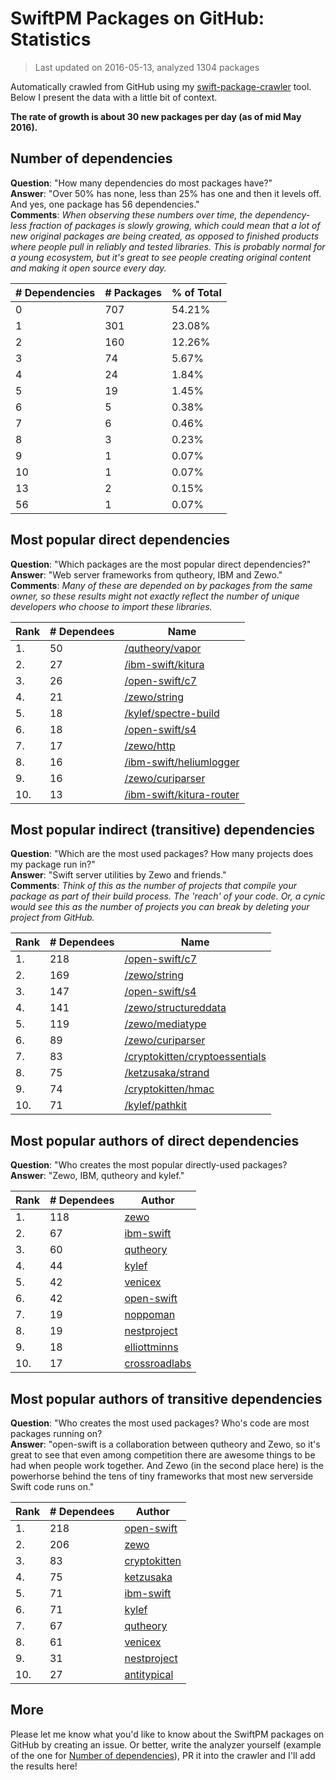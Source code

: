 
# SwiftPM Packages on GitHub: Statistics

> Last updated on 2016-05-13, analyzed 1304 packages

Automatically crawled from GitHub using my [swift-package-crawler](https://github.com/czechboy0/swift-package-crawler) tool. Below I present the data with a little bit of context.

**The rate of growth is about 30 new packages per day (as of mid May 2016).**

## Number of dependencies
**Question**: "How many dependencies do most packages have?"  
**Answer**: "Over 50% has none, less than 25% has one and then it levels off. And yes, one package has 56 dependencies."  
**Comments**: *When observing these numbers over time, the dependency-less fraction of packages is slowly growing, which could mean that a lot of new original packages are being created, as opposed to finished products where people pull in reliably and tested libraries. This is probably normal for a young ecosystem, but it's great to see people creating original content and making it open source every day.*

| # Dependencies | # Packages | % of Total |
| --- | --- | --- |
|   0 | 707 | 54.21% |
|   1 | 301 | 23.08% |
|   2 | 160 | 12.26% |
|   3 |  74 |  5.67% |
|   4 |  24 |  1.84% |
|   5 |  19 |  1.45% |
|   6 |   5 |  0.38% |
|   7 |   6 |  0.46% |
|   8 |   3 |  0.23% |
|   9 |   1 |  0.07% |
|  10 |   1 |  0.07% |
|  13 |   2 |  0.15% |
|  56 |   1 |  0.07% |

## Most popular direct dependencies
**Question**: "Which packages are the most popular direct dependencies?"  
**Answer**: "Web server frameworks from qutheory, IBM and Zewo."  
**Comments**: *Many of these are depended on by packages from the same owner, so these results might not exactly reflect the number of unique developers who choose to import these libraries.*  

| Rank | # Dependees | Name |
| --- | --- | --- |
|   1. |  50 | [/qutheory/vapor](https://github.com/qutheory/vapor) |
|   2. |  27 | [/ibm-swift/kitura](https://github.com/ibm-swift/kitura) |
|   3. |  26 | [/open-swift/c7](https://github.com/open-swift/c7) |
|   4. |  21 | [/zewo/string](https://github.com/zewo/string) |
|   5. |  18 | [/kylef/spectre-build](https://github.com/kylef/spectre-build) |
|   6. |  18 | [/open-swift/s4](https://github.com/open-swift/s4) |
|   7. |  17 | [/zewo/http](https://github.com/zewo/http) |
|   8. |  16 | [/ibm-swift/heliumlogger](https://github.com/ibm-swift/heliumlogger) |
|   9. |  16 | [/zewo/curiparser](https://github.com/zewo/curiparser) |
|  10. |  13 | [/ibm-swift/kitura-router](https://github.com/ibm-swift/kitura-router) |

## Most popular indirect (transitive) dependencies
**Question**: "Which are the most used packages? How many projects does my package run in?"  
**Answer**: "Swift server utilities by Zewo and friends."  
**Comments**: *Think of this as the number of projects that compile your package as part of their build process. The 'reach' of your code. Or, a cynic would see this as the number of projects you can break by deleting your project from GitHub.*  

| Rank | # Dependees | Name |
| --- | --- | --- |
|   1. | 218 | [/open-swift/c7](https://github.com/open-swift/c7) |
|   2. | 169 | [/zewo/string](https://github.com/zewo/string) |
|   3. | 147 | [/open-swift/s4](https://github.com/open-swift/s4) |
|   4. | 141 | [/zewo/structureddata](https://github.com/zewo/structureddata) |
|   5. | 119 | [/zewo/mediatype](https://github.com/zewo/mediatype) |
|   6. |  89 | [/zewo/curiparser](https://github.com/zewo/curiparser) |
|   7. |  83 | [/cryptokitten/cryptoessentials](https://github.com/cryptokitten/cryptoessentials) |
|   8. |  75 | [/ketzusaka/strand](https://github.com/ketzusaka/strand) |
|   9. |  74 | [/cryptokitten/hmac](https://github.com/cryptokitten/hmac) |
|  10. |  71 | [/kylef/pathkit](https://github.com/kylef/pathkit) |

## Most popular authors of direct dependencies
**Question**: "Who creates the most popular directly-used packages?  
**Answer**: "Zewo, IBM, qutheory and kylef."    

| Rank | # Dependees | Author |
| --- | --- | --- |
|   1. | 118 | [zewo](https://github.com/zewo) |
|   2. |  67 | [ibm-swift](https://github.com/ibm-swift) |
|   3. |  60 | [qutheory](https://github.com/qutheory) |
|   4. |  44 | [kylef](https://github.com/kylef) |
|   5. |  42 | [venicex](https://github.com/venicex) |
|   6. |  42 | [open-swift](https://github.com/open-swift) |
|   7. |  19 | [noppoman](https://github.com/noppoman) |
|   8. |  19 | [nestproject](https://github.com/nestproject) |
|   9. |  18 | [elliottminns](https://github.com/elliottminns) |
|  10. |  17 | [crossroadlabs](https://github.com/crossroadlabs) |

## Most popular authors of transitive dependencies
**Question**: "Who creates the most used packages? Who's code are most packages running on?  
**Answer**: "open-swift is a collaboration between qutheory and Zewo, so it's great to see that even among competition there are awesome things to be had when people work together. And Zewo (in the second place here) is the powerhorse behind the tens of tiny frameworks that most new serverside Swift code runs on."    

| Rank | # Dependees | Author |
| --- | --- | --- |
|   1. | 218 | [open-swift](https://github.com/open-swift) |
|   2. | 206 | [zewo](https://github.com/zewo) |
|   3. |  83 | [cryptokitten](https://github.com/cryptokitten) |
|   4. |  75 | [ketzusaka](https://github.com/ketzusaka) |
|   5. |  71 | [ibm-swift](https://github.com/ibm-swift) |
|   6. |  71 | [kylef](https://github.com/kylef) |
|   7. |  67 | [qutheory](https://github.com/qutheory) |
|   8. |  61 | [venicex](https://github.com/venicex) |
|   9. |  31 | [nestproject](https://github.com/nestproject) |
|  10. |  27 | [antitypical](https://github.com/antitypical) |

## More
Please let me know what you'd like to know about the SwiftPM packages on GitHub by creating an issue. Or better, write the analyzer yourself (example of the one for [Number of dependencies](https://github.com/czechboy0/swift-package-crawler/blob/master/Sources/Analyzer/DependencyTrees.swift)), PR it into the crawler and I'll add the results here!
